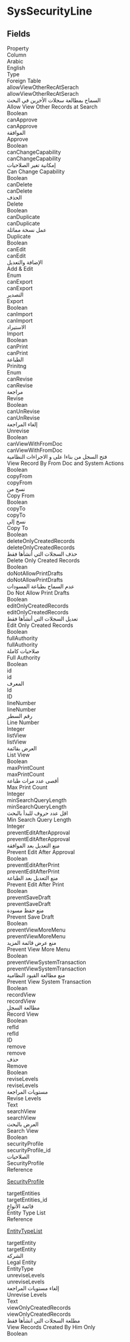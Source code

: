 # SysSecurityLine

<ContentFilter/>

<div class='searchable'>

## Fields

<div class="row header-row">
<div class="cell">Property</div>
<div class="cell">Column</div>
<div class="cell">Arabic</div>
<div class="cell">English</div>
<div class="cell">Type</div>
<div class="cell">Foreign Table</div>
</div><div class="row searchable" id="allowViewOtherRecAtSerach">
<div class="cell" data-label="Property">allowViewOtherRecAtSerach</div>
<div class="cell" data-label="Column">allowViewOtherRecAtSerach</div>
<div class="cell" data-label="Arabic">السماح بمطالعة سجلات الأخرين في البحث</div>
<div class="cell" data-label="English">Allow View Other Records at Search</div>
<div class="cell" data-label="Type">Boolean</div>

</div>

<div class="row searchable" id="canApprove">
<div class="cell" data-label="Property">canApprove</div>
<div class="cell" data-label="Column">canApprove</div>
<div class="cell" data-label="Arabic"> الموافقة</div>
<div class="cell" data-label="English"> Approve</div>
<div class="cell" data-label="Type">Boolean</div>

</div>

<div class="row searchable" id="canChangeCapability">
<div class="cell" data-label="Property">canChangeCapability</div>
<div class="cell" data-label="Column">canChangeCapability</div>
<div class="cell" data-label="Arabic">إمكانية تغير الصلاحيات</div>
<div class="cell" data-label="English">Can Change Capability</div>
<div class="cell" data-label="Type">Boolean</div>

</div>

<div class="row searchable" id="canDelete">
<div class="cell" data-label="Property">canDelete</div>
<div class="cell" data-label="Column">canDelete</div>
<div class="cell" data-label="Arabic"> الحذف</div>
<div class="cell" data-label="English"> Delete</div>
<div class="cell" data-label="Type">Boolean</div>

</div>

<div class="row searchable" id="canDuplicate">
<div class="cell" data-label="Property">canDuplicate</div>
<div class="cell" data-label="Column">canDuplicate</div>
<div class="cell" data-label="Arabic">عمل نسخة مماثلة</div>
<div class="cell" data-label="English">Duplicate</div>
<div class="cell" data-label="Type">Boolean</div>

</div>

<div class="row searchable" id="canEdit">
<div class="cell" data-label="Property">canEdit</div>
<div class="cell" data-label="Column">canEdit</div>
<div class="cell" data-label="Arabic"> الإضافة والتعديل</div>
<div class="cell" data-label="English"> Add & Edit</div>
<div class="cell" data-label="Type">Enum</div>

</div>

<div class="row searchable" id="canExport">
<div class="cell" data-label="Property">canExport</div>
<div class="cell" data-label="Column">canExport</div>
<div class="cell" data-label="Arabic">التصدير</div>
<div class="cell" data-label="English">Export</div>
<div class="cell" data-label="Type">Boolean</div>

</div>

<div class="row searchable" id="canImport">
<div class="cell" data-label="Property">canImport</div>
<div class="cell" data-label="Column">canImport</div>
<div class="cell" data-label="Arabic">الاستيراد</div>
<div class="cell" data-label="English">Import</div>
<div class="cell" data-label="Type">Boolean</div>

</div>

<div class="row searchable" id="canPrint">
<div class="cell" data-label="Property">canPrint</div>
<div class="cell" data-label="Column">canPrint</div>
<div class="cell" data-label="Arabic"> الطباعة</div>
<div class="cell" data-label="English"> Prinitng</div>
<div class="cell" data-label="Type">Enum</div>

</div>

<div class="row searchable" id="canRevise">
<div class="cell" data-label="Property">canRevise</div>
<div class="cell" data-label="Column">canRevise</div>
<div class="cell" data-label="Arabic">مراجعة</div>
<div class="cell" data-label="English">Revise</div>
<div class="cell" data-label="Type">Boolean</div>

</div>

<div class="row searchable" id="canUnRevise">
<div class="cell" data-label="Property">canUnRevise</div>
<div class="cell" data-label="Column">canUnRevise</div>
<div class="cell" data-label="Arabic"> إلغاء المراجعة</div>
<div class="cell" data-label="English"> Unrevise</div>
<div class="cell" data-label="Type">Boolean</div>

</div>

<div class="row searchable" id="canViewWithFromDoc">
<div class="cell" data-label="Property">canViewWithFromDoc</div>
<div class="cell" data-label="Column">canViewWithFromDoc</div>
<div class="cell" data-label="Arabic">فتح السجل من بناءا على و الاجراءات النظامية</div>
<div class="cell" data-label="English">View Record By From Doc and System Actions</div>
<div class="cell" data-label="Type">Boolean</div>

</div>

<div class="row searchable" id="copyFrom">
<div class="cell" data-label="Property">copyFrom</div>
<div class="cell" data-label="Column">copyFrom</div>
<div class="cell" data-label="Arabic">نسخ من</div>
<div class="cell" data-label="English">Copy From</div>
<div class="cell" data-label="Type">Boolean</div>

</div>

<div class="row searchable" id="copyTo">
<div class="cell" data-label="Property">copyTo</div>
<div class="cell" data-label="Column">copyTo</div>
<div class="cell" data-label="Arabic">نسخ إلى</div>
<div class="cell" data-label="English">Copy To</div>
<div class="cell" data-label="Type">Boolean</div>

</div>

<div class="row searchable" id="deleteOnlyCreatedRecords">
<div class="cell" data-label="Property">deleteOnlyCreatedRecords</div>
<div class="cell" data-label="Column">deleteOnlyCreatedRecords</div>
<div class="cell" data-label="Arabic">حذف السجلات التي أنشأها فقط</div>
<div class="cell" data-label="English">Delete Only Created Records</div>
<div class="cell" data-label="Type">Boolean</div>

</div>

<div class="row searchable" id="doNotAllowPrintDrafts">
<div class="cell" data-label="Property">doNotAllowPrintDrafts</div>
<div class="cell" data-label="Column">doNotAllowPrintDrafts</div>
<div class="cell" data-label="Arabic">عدم السماح بطباعة المسودات</div>
<div class="cell" data-label="English">Do Not Allow Print Drafts</div>
<div class="cell" data-label="Type">Boolean</div>

</div>

<div class="row searchable" id="editOnlyCreatedRecords">
<div class="cell" data-label="Property">editOnlyCreatedRecords</div>
<div class="cell" data-label="Column">editOnlyCreatedRecords</div>
<div class="cell" data-label="Arabic">تعديل السجلات التي أنشأها فقط</div>
<div class="cell" data-label="English">Edit Only Created Records</div>
<div class="cell" data-label="Type">Boolean</div>

</div>

<div class="row searchable" id="fullAuthority">
<div class="cell" data-label="Property">fullAuthority</div>
<div class="cell" data-label="Column">fullAuthority</div>
<div class="cell" data-label="Arabic">صلاحيات كاملة</div>
<div class="cell" data-label="English">Full Authority</div>
<div class="cell" data-label="Type">Boolean</div>

</div>

<div class="row searchable" id="id">
<div class="cell" data-label="Property">id</div>
<div class="cell" data-label="Column">id</div>
<div class="cell" data-label="Arabic">المعرف</div>
<div class="cell" data-label="English">Id</div>
<div class="cell" data-label="Type">ID</div>

</div>

<div class="row searchable" id="lineNumber">
<div class="cell" data-label="Property">lineNumber</div>
<div class="cell" data-label="Column">lineNumber</div>
<div class="cell" data-label="Arabic">رقم السطر</div>
<div class="cell" data-label="English">Line Number</div>
<div class="cell" data-label="Type">Integer</div>

</div>

<div class="row searchable" id="listView">
<div class="cell" data-label="Property">listView</div>
<div class="cell" data-label="Column">listView</div>
<div class="cell" data-label="Arabic">العرض بقائمة</div>
<div class="cell" data-label="English">List View</div>
<div class="cell" data-label="Type">Boolean</div>

</div>

<div class="row searchable" id="maxPrintCount">
<div class="cell" data-label="Property">maxPrintCount</div>
<div class="cell" data-label="Column">maxPrintCount</div>
<div class="cell" data-label="Arabic">أقصى عدد مرات طباعة</div>
<div class="cell" data-label="English">Max Print Count</div>
<div class="cell" data-label="Type">Integer</div>

</div>

<div class="row searchable" id="minSearchQueryLength">
<div class="cell" data-label="Property">minSearchQueryLength</div>
<div class="cell" data-label="Column">minSearchQueryLength</div>
<div class="cell" data-label="Arabic">اقل عدد حروف للبدأ بالبحث</div>
<div class="cell" data-label="English">Min Search Query Length</div>
<div class="cell" data-label="Type">Integer</div>

</div>

<div class="row searchable" id="preventEditAfterApproval">
<div class="cell" data-label="Property">preventEditAfterApproval</div>
<div class="cell" data-label="Column">preventEditAfterApproval</div>
<div class="cell" data-label="Arabic">منع التعديل بعد الموافقة</div>
<div class="cell" data-label="English">Prevent Edit After Approval</div>
<div class="cell" data-label="Type">Boolean</div>

</div>

<div class="row searchable" id="preventEditAfterPrint">
<div class="cell" data-label="Property">preventEditAfterPrint</div>
<div class="cell" data-label="Column">preventEditAfterPrint</div>
<div class="cell" data-label="Arabic">منع التعديل بعد الطباعة</div>
<div class="cell" data-label="English">Prevent Edit After Print</div>
<div class="cell" data-label="Type">Boolean</div>

</div>

<div class="row searchable" id="preventSaveDraft">
<div class="cell" data-label="Property">preventSaveDraft</div>
<div class="cell" data-label="Column">preventSaveDraft</div>
<div class="cell" data-label="Arabic">منع حفظ مسودة</div>
<div class="cell" data-label="English">Prevent Save Draft</div>
<div class="cell" data-label="Type">Boolean</div>

</div>

<div class="row searchable" id="preventViewMoreMenu">
<div class="cell" data-label="Property">preventViewMoreMenu</div>
<div class="cell" data-label="Column">preventViewMoreMenu</div>
<div class="cell" data-label="Arabic">منع عرض قائمة المزيد</div>
<div class="cell" data-label="English">Prevent View More Menu</div>
<div class="cell" data-label="Type">Boolean</div>

</div>

<div class="row searchable" id="preventViewSystemTransaction">
<div class="cell" data-label="Property">preventViewSystemTransaction</div>
<div class="cell" data-label="Column">preventViewSystemTransaction</div>
<div class="cell" data-label="Arabic">منع مطالعة القيود النظامية</div>
<div class="cell" data-label="English">Prevent View System Transaction</div>
<div class="cell" data-label="Type">Boolean</div>

</div>

<div class="row searchable" id="recordView">
<div class="cell" data-label="Property">recordView</div>
<div class="cell" data-label="Column">recordView</div>
<div class="cell" data-label="Arabic"> مطالعة السجل</div>
<div class="cell" data-label="English"> Record View</div>
<div class="cell" data-label="Type">Boolean</div>

</div>

<div class="row searchable" id="refId">
<div class="cell" data-label="Property">refId</div>
<div class="cell" data-label="Column">refId</div>
<div class="cell" data-label="Arabic"></div>
<div class="cell" data-label="English"></div>
<div class="cell" data-label="Type">ID</div>

</div>

<div class="row searchable" id="remove">
<div class="cell" data-label="Property">remove</div>
<div class="cell" data-label="Column">remove</div>
<div class="cell" data-label="Arabic">حذف</div>
<div class="cell" data-label="English">Remove</div>
<div class="cell" data-label="Type">Boolean</div>

</div>

<div class="row searchable" id="reviseLevels">
<div class="cell" data-label="Property">reviseLevels</div>
<div class="cell" data-label="Column">reviseLevels</div>
<div class="cell" data-label="Arabic">مستويات المراجعة</div>
<div class="cell" data-label="English">Revise Levels</div>
<div class="cell" data-label="Type">Text</div>

</div>

<div class="row searchable" id="searchView">
<div class="cell" data-label="Property">searchView</div>
<div class="cell" data-label="Column">searchView</div>
<div class="cell" data-label="Arabic">العرض بالبحث</div>
<div class="cell" data-label="English">Search View</div>
<div class="cell" data-label="Type">Boolean</div>

</div>

<div class="row searchable" id="securityProfile">
<div class="cell" data-label="Property">securityProfile</div>
<div class="cell" data-label="Column">securityProfile_id</div>
<div class="cell" data-label="Arabic">الصلاحيات</div>
<div class="cell" data-label="English">SecurityProfile</div>
<div class="cell" data-label="Type">Reference</div>
<div class="cell" data-label="Foreign Table">

 [SecurityProfile](/entities/basic/SecurityProfile.md) 
</div>
</div>

<div class="row searchable" id="targetEntities">
<div class="cell" data-label="Property">targetEntities</div>
<div class="cell" data-label="Column">targetEntities_id</div>
<div class="cell" data-label="Arabic">قائمة الأنواع</div>
<div class="cell" data-label="English">Entity Type List</div>
<div class="cell" data-label="Type">Reference</div>
<div class="cell" data-label="Foreign Table">

 [EntityTypeList](/entities/basic/EntityTypeList.md) 
</div>
</div>

<div class="row searchable" id="targetEntity">
<div class="cell" data-label="Property">targetEntity</div>
<div class="cell" data-label="Column">targetEntity</div>
<div class="cell" data-label="Arabic">الشركة</div>
<div class="cell" data-label="English">Legal Entity</div>
<div class="cell" data-label="Type">EntityType</div>

</div>

<div class="row searchable" id="unreviseLevels">
<div class="cell" data-label="Property">unreviseLevels</div>
<div class="cell" data-label="Column">unreviseLevels</div>
<div class="cell" data-label="Arabic">إلغاء مستويات المراجعة</div>
<div class="cell" data-label="English">Unrevise Levels</div>
<div class="cell" data-label="Type">Text</div>

</div>

<div class="row searchable" id="viewOnlyCreatedRecords">
<div class="cell" data-label="Property">viewOnlyCreatedRecords</div>
<div class="cell" data-label="Column">viewOnlyCreatedRecords</div>
<div class="cell" data-label="Arabic">مطلعة السجلات التي انشأها فقط</div>
<div class="cell" data-label="English">View Records Created By Him Only</div>
<div class="cell" data-label="Type">Boolean</div>

</div>


</div>

